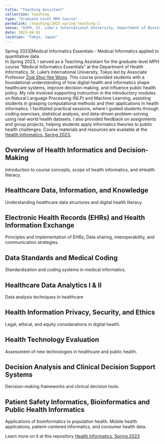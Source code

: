 ```yaml
---
title: "Teaching Assistant"
collection: teaching
type: "Graduate Level MPH Course"
permalink: /teaching/2023-spring-teaching-2
venue: "GSPH, St. Luke's International University, Department of Biostatistics and Bioinformatics"
date: 2023-04-01
location: "Tokyo, Japan"
---
```


Spring 2023|Medical Informatics Essentials - Medical Informatics applied to quantitative data        
In Spring 2023, I served as a Teaching Assistant for the graduate-level MPH course “Medical Informatics Essentials” at the Department of Health Informatics, St. Luke’s International University, Tokyo led by Associate Professor [Zoie Shui-Yee Wong](https://researchmap.jp/zoiewong). This course provided students with a foundational understanding of how digital health and informatics shape healthcare systems, improve decision-making, and influence public health policy.  My role involved supporting instruction in the introductory modules on Natural Language Processing (NLP) and Machine Learning, assisting students in grasping computational methods and their applications in health informatics. I facilitated practical sessions, where I guided students through coding exercises, statistical analysis, and data-driven problem-solving using real-world health datasets. I also provided feedback on assignments and group projects, helping students apply informatics theories to public health challenges.   Course materials and resources are available at the [Health Informatics, Spring 2023.](https://github.com/tgyeltshen/Health_Informatics_Teaching_Spring2023)

## Overview of Health Informatics and Decision-Making   
Introduction to course concepts, scope of health informatics, and eHealth literacy.  
## Healthcare Data, Information, and Knowledge  
Understanding healthcare data structures and digital health literacy.  
## Electronic Health Records (EHRs) and Health Information Exchange  
Principles and implementation of EHRs; Data sharing, interoperability, and communication strategies.
## Data Standards and Medical Coding  
Standardization and coding systems in medical informatics.  
## Healthcare Data Analytics I & II  
Data analysis techniques in healthcare  
## Health Information Privacy, Security, and Ethics  
Legal, ethical, and equity considerations in digital health.  
## Health Technology Evaluation  
Assessment of new technologies in healthcare and public health.  
## Decision Analysis and Clinical Decision Support Systems  
Decision-making frameworks and clinical decision tools.  
## Patient Safety Informatics, Bioinformatics and Public Health Informatics  
Applications of bioinformatics to population health. Mobile health applications, patient-centered informatics, and consumer health data.

Learn more on it at this repository [Health Informatics, Spring 2023](https://github.com/tgyeltshen/Health_Informatics_Teaching_Spring2023)